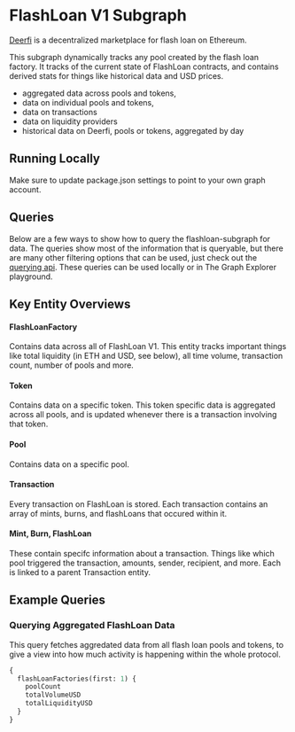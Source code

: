 # FlashLoan V1 Subgraph

[Deerfi](https://deerfi.com/) is a decentralized marketplace for flash loan on Ethereum.

This subgraph dynamically tracks any pool created by the flash loan factory. It tracks of the current state of FlashLoan contracts, and contains derived stats for things like historical data and USD prices.

- aggregated data across pools and tokens,
- data on individual pools and tokens,
- data on transactions
- data on liquidity providers
- historical data on Deerfi, pools or tokens, aggregated by day

## Running Locally

Make sure to update package.json settings to point to your own graph account.

## Queries

Below are a few ways to show how to query the flashloan-subgraph for data. The queries show most of the information that is queryable, but there are many other filtering options that can be used, just check out the [querying api](https://thegraph.com/docs/graphql-api). These queries can be used locally or in The Graph Explorer playground.

## Key Entity Overviews

#### FlashLoanFactory

Contains data across all of FlashLoan V1. This entity tracks important things like total liquidity (in ETH and USD, see below), all time volume, transaction count, number of pools and more.

#### Token

Contains data on a specific token. This token specific data is aggregated across all pools, and is updated whenever there is a transaction involving that token.

#### Pool

Contains data on a specific pool.

#### Transaction

Every transaction on FlashLoan is stored. Each transaction contains an array of mints, burns, and flashLoans that occured within it.

#### Mint, Burn, FlashLoan

These contain specifc information about a transaction. Things like which pool triggered the transaction, amounts, sender, recipient, and more. Each is linked to a parent Transaction entity.

## Example Queries

### Querying Aggregated FlashLoan Data

This query fetches aggredated data from all flash loan pools and tokens, to give a view into how much activity is happening within the whole protocol.

```graphql
{
  flashLoanFactories(first: 1) {
    poolCount
    totalVolumeUSD
    totalLiquidityUSD
  }
}
```
